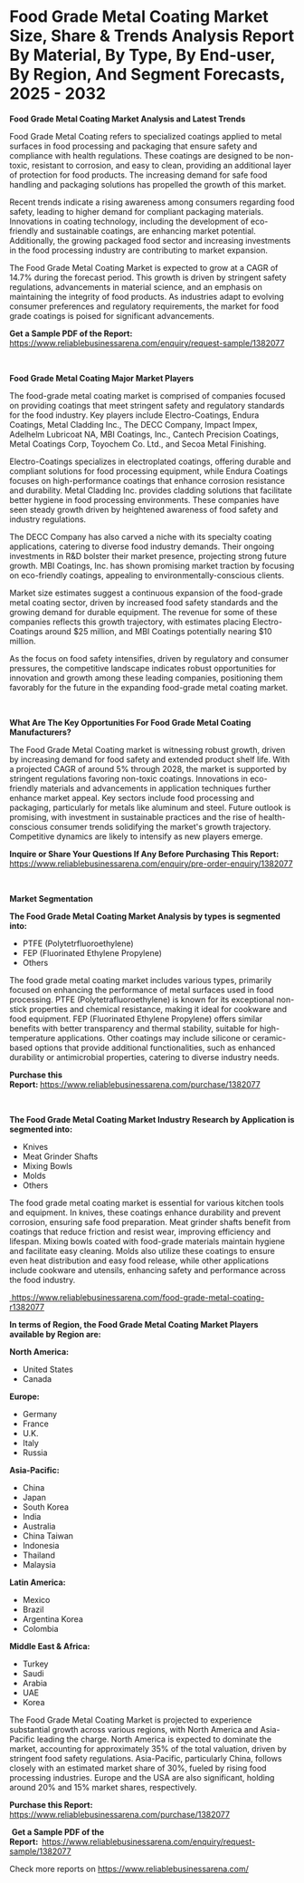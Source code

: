<p><h1>Food Grade Metal Coating Market Size, Share & Trends Analysis Report By Material, By Type, By End-user, By Region, And Segment Forecasts, 2025 - 2032</h1></p><p><strong>Food Grade Metal Coating Market Analysis and Latest Trends</strong></p>
<p><p>Food Grade Metal Coating refers to specialized coatings applied to metal surfaces in food processing and packaging that ensure safety and compliance with health regulations. These coatings are designed to be non-toxic, resistant to corrosion, and easy to clean, providing an additional layer of protection for food products. The increasing demand for safe food handling and packaging solutions has propelled the growth of this market.</p><p>Recent trends indicate a rising awareness among consumers regarding food safety, leading to higher demand for compliant packaging materials. Innovations in coating technology, including the development of eco-friendly and sustainable coatings, are enhancing market potential. Additionally, the growing packaged food sector and increasing investments in the food processing industry are contributing to market expansion.</p><p>The Food Grade Metal Coating Market is expected to grow at a CAGR of 14.7% during the forecast period. This growth is driven by stringent safety regulations, advancements in material science, and an emphasis on maintaining the integrity of food products. As industries adapt to evolving consumer preferences and regulatory requirements, the market for food grade coatings is poised for significant advancements.</p></p>
<p><strong>Get a Sample PDF of the Report:&nbsp;</strong> <a href="https://www.reliablebusinessarena.com/enquiry/request-sample/1382077?utm_campaign=1871&utm_medium=2&utm_source=Github&utm_content=ia&utm_term=01022025&utm_id=food-grade-metal-coating">https://www.reliablebusinessarena.com/enquiry/request-sample/1382077</a></p>
<p>&nbsp;</p>
<p><strong>Food Grade Metal Coating Major Market Players</strong></p>
<p><p>The food-grade metal coating market is comprised of companies focused on providing coatings that meet stringent safety and regulatory standards for the food industry. Key players include Electro-Coatings, Endura Coatings, Metal Cladding Inc., The DECC Company, Impact Impex, Adelhelm Lubricoat NA, MBI Coatings, Inc., Cantech Precision Coatings, Metal Coatings Corp, Toyochem Co. Ltd., and Secoa Metal Finishing. </p><p>Electro-Coatings specializes in electroplated coatings, offering durable and compliant solutions for food processing equipment, while Endura Coatings focuses on high-performance coatings that enhance corrosion resistance and durability. Metal Cladding Inc. provides cladding solutions that facilitate better hygiene in food processing environments. These companies have seen steady growth driven by heightened awareness of food safety and industry regulations. </p><p>The DECC Company has also carved a niche with its specialty coating applications, catering to diverse food industry demands. Their ongoing investments in R&D bolster their market presence, projecting strong future growth. MBI Coatings, Inc. has shown promising market traction by focusing on eco-friendly coatings, appealing to environmentally-conscious clients.</p><p>Market size estimates suggest a continuous expansion of the food-grade metal coating sector, driven by increased food safety standards and the growing demand for durable equipment. The revenue for some of these companies reflects this growth trajectory, with estimates placing Electro-Coatings around $25 million, and MBI Coatings potentially nearing $10 million.</p><p>As the focus on food safety intensifies, driven by regulatory and consumer pressures, the competitive landscape indicates robust opportunities for innovation and growth among these leading companies, positioning them favorably for the future in the expanding food-grade metal coating market.</p></p>
<p>&nbsp;</p>
<p><strong>What Are The Key Opportunities For Food Grade Metal Coating Manufacturers?</strong></p>
<p><p>The Food Grade Metal Coating market is witnessing robust growth, driven by increasing demand for food safety and extended product shelf life. With a projected CAGR of around 5% through 2028, the market is supported by stringent regulations favoring non-toxic coatings. Innovations in eco-friendly materials and advancements in application techniques further enhance market appeal. Key sectors include food processing and packaging, particularly for metals like aluminum and steel. Future outlook is promising, with investment in sustainable practices and the rise of health-conscious consumer trends solidifying the market's growth trajectory. Competitive dynamics are likely to intensify as new players emerge.</p></p>
<p><strong>Inquire or Share Your Questions If Any Before Purchasing This Report:</strong> <a href="https://www.reliablebusinessarena.com/enquiry/pre-order-enquiry/1382077?utm_campaign=1871&utm_medium=2&utm_source=Github&utm_content=ia&utm_term=01022025&utm_id=food-grade-metal-coating">https://www.reliablebusinessarena.com/enquiry/pre-order-enquiry/1382077</a></p>
<p>&nbsp;</p>
<p><strong>Market Segmentation</strong></p>
<p><strong>The Food Grade Metal Coating Market Analysis by types is segmented into:</strong></p>
<p><ul><li>PTFE (Polytetrfluoroethylene)</li><li>FEP (Fluorinated Ethylene Propylene)</li><li>Others</li></ul></p>
<p><p>The food grade metal coating market includes various types, primarily focused on enhancing the performance of metal surfaces used in food processing. PTFE (Polytetrafluoroethylene) is known for its exceptional non-stick properties and chemical resistance, making it ideal for cookware and food equipment. FEP (Fluorinated Ethylene Propylene) offers similar benefits with better transparency and thermal stability, suitable for high-temperature applications. Other coatings may include silicone or ceramic-based options that provide additional functionalities, such as enhanced durability or antimicrobial properties, catering to diverse industry needs.</p></p>
<p><strong>Purchase this Report:&nbsp;</strong><a href="https://www.reliablebusinessarena.com/purchase/1382077?utm_campaign=1871&utm_medium=2&utm_source=Github&utm_content=ia&utm_term=01022025&utm_id=food-grade-metal-coating">https://www.reliablebusinessarena.com/purchase/1382077</a></p>
<p>&nbsp;</p>
<p><strong>The Food Grade Metal Coating Market Industry Research by Application is segmented into:</strong></p>
<p><ul><li>Knives</li><li>Meat Grinder Shafts</li><li>Mixing Bowls</li><li>Molds</li><li>Others</li></ul></p>
<p><p>The food grade metal coating market is essential for various kitchen tools and equipment. In knives, these coatings enhance durability and prevent corrosion, ensuring safe food preparation. Meat grinder shafts benefit from coatings that reduce friction and resist wear, improving efficiency and lifespan. Mixing bowls coated with food-grade materials maintain hygiene and facilitate easy cleaning. Molds also utilize these coatings to ensure even heat distribution and easy food release, while other applications include cookware and utensils, enhancing safety and performance across the food industry.</p></p>
<p><a href="https://www.reliablebusinessarena.com/food-grade-metal-coating-r1382077?utm_campaign=1871&utm_medium=2&utm_source=Github&utm_content=ia&utm_term=01022025&utm_id=food-grade-metal-coating">&nbsp;https://www.reliablebusinessarena.com/food-grade-metal-coating-r1382077</a></p>
<p><strong>In terms of Region, the Food Grade Metal Coating Market Players available by Region are:</strong></p>
<p>
    <p> <strong> North America: </strong>
        <ul>
            <li>United States</li>
            <li>Canada</li>
        </ul>
        </p> 
    <p> <strong> Europe: </strong>
        <ul>
            <li>Germany</li>
            <li>France</li>
            <li>U.K.</li>
            <li>Italy</li>
            <li>Russia</li>
        </ul>
        </p> 
    <p> <strong> Asia-Pacific: </strong>
        <ul>
            <li>China</li>
            <li>Japan</li>
            <li>South Korea</li>
            <li>India</li>
            <li>Australia</li>
            <li>China Taiwan</li>
            <li>Indonesia</li>
            <li>Thailand</li>
            <li>Malaysia</li>
        </ul>
        </p> 
    <p> <strong> Latin America: </strong>
        <ul>
            <li>Mexico</li>
            <li>Brazil</li>
            <li>Argentina Korea</li>
            <li>Colombia</li>
        </ul>
        </p> 
    <p> <strong> Middle East & Africa: </strong>
        <ul>
            <li>Turkey</li>
            <li>Saudi</li>
            <li>Arabia</li>
            <li>UAE</li>
            <li>Korea</li>
        </ul>
    </p>
    </p>
<p><p>The Food Grade Metal Coating Market is projected to experience substantial growth across various regions, with North America and Asia-Pacific leading the charge. North America is expected to dominate the market, accounting for approximately 35% of the total valuation, driven by stringent food safety regulations. Asia-Pacific, particularly China, follows closely with an estimated market share of 30%, fueled by rising food processing industries. Europe and the USA are also significant, holding around 20% and 15% market shares, respectively.</p></p>
<p><strong>Purchase this Report: </strong><a href="https://www.reliablebusinessarena.com/purchase/1382077?utm_campaign=1871&utm_medium=2&utm_source=Github&utm_content=ia&utm_term=01022025&utm_id=food-grade-metal-coating">https://www.reliablebusinessarena.com/purchase/1382077</a></p>
<p>&nbsp;<strong>Get a Sample PDF of the Report:&nbsp;&nbsp;</strong><a href="https://www.reliablebusinessarena.com/enquiry/request-sample/1382077?utm_campaign=1871&utm_medium=2&utm_source=Github&utm_content=ia&utm_term=01022025&utm_id=food-grade-metal-coating">https://www.reliablebusinessarena.com/enquiry/request-sample/1382077</a></p>
<p><strong></strong></p>
<p>Check more reports on <a href="https://www.reliablebusinessarena.com/?utm_campaign=1871&utm_medium=2&utm_source=Github&utm_content=ia&utm_term=01022025&utm_id=food-grade-metal-coating">https://www.reliablebusinessarena.com/</a></p>